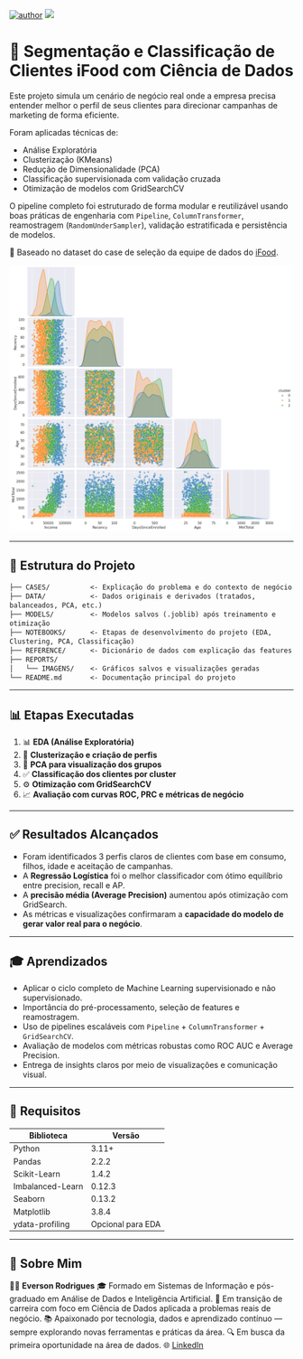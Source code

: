 [![author](https://img.shields.io/badge/Author-Everson&nbsp;Rodrigues-red.svg)](https://www.linkedin.com/in/eversonrodrigues10/)
[![](https://img.shields.io/badge/Python-3.11+-blue.svg)](https://www.python.org/)

# 🧠 Segmentação e Classificação de Clientes iFood com Ciência de Dados

Este projeto simula um cenário de negócio real onde a empresa precisa entender melhor o perfil de seus clientes para direcionar campanhas de marketing de forma eficiente.

Foram aplicadas técnicas de:

* Análise Exploratória
* Clusterização (KMeans)
* Redução de Dimensionalidade (PCA)
* Classificação supervisionada com validação cruzada
* Otimização de modelos com GridSearchCV

O pipeline completo foi estruturado de forma modular e reutilizável usando boas práticas de engenharia com `Pipeline`, `ColumnTransformer`, reamostragem (`RandomUnderSampler`), validação estratificada e persistência de modelos.

🔗 Baseado no dataset do case de seleção da equipe de dados do [iFood](https://github.com/ifood/ifood-data-business-analyst-test).

![pairplot](reports/images/pairplot.png)

---

## 📆 Estrutura do Projeto

```
├── CASES/          <- Explicação do problema e do contexto de negócio
├── DATA/           <- Dados originais e derivados (tratados, balanceados, PCA, etc.)
├── MODELS/         <- Modelos salvos (.joblib) após treinamento e otimização
├── NOTEBOOKS/      <- Etapas de desenvolvimento do projeto (EDA, Clustering, PCA, Classificação)
├── REFERENCE/      <- Dicionário de dados com explicação das features
├── REPORTS/
│   └── IMAGENS/    <- Gráficos salvos e visualizações geradas
└── README.md       <- Documentação principal do projeto
```

---

## 📊 Etapas Executadas

1. 📊 **EDA (Análise Exploratória)**
2. 🔀 **Clusterização e criação de perfis**
3. 🧠 **PCA para visualização dos grupos**
4. ✅ **Classificação dos clientes por cluster**
5. ⚙️ **Otimização com GridSearchCV**
6. 📈 **Avaliação com curvas ROC, PRC e métricas de negócio**

---

## ✅ Resultados Alcançados

* Foram identificados 3 perfis claros de clientes com base em consumo, filhos, idade e aceitação de campanhas.
* A **Regressão Logística** foi o melhor classificador com ótimo equilíbrio entre precision, recall e AP.
* A **precisão média (Average Precision)** aumentou após otimização com GridSearch.
* As métricas e visualizações confirmaram a **capacidade do modelo de gerar valor real para o negócio**.

---

## 🎓 Aprendizados

* Aplicar o ciclo completo de Machine Learning supervisionado e não supervisionado.
* Importância do pré-processamento, seleção de features e reamostragem.
* Uso de pipelines escaláveis com `Pipeline` + `ColumnTransformer` + `GridSearchCV`.
* Avaliação de modelos com métricas robustas como ROC AUC e Average Precision.
* Entrega de insights claros por meio de visualizações e comunicação visual.

---

## 📂 Requisitos

| Biblioteca       | Versão            |
| ---------------- | ----------------- |
| Python           | 3.11+             |
| Pandas           | 2.2.2             |
| Scikit-Learn     | 1.4.2             |
| Imbalanced-Learn | 0.12.3            |
| Seaborn          | 0.13.2            |
| Matplotlib       | 3.8.4             |
| ydata-profiling  | Opcional para EDA |

---

## 📢 Sobre Mim

👨‍💻 **Everson Rodrigues**
🎓 Formado em Sistemas de Informação e pós-graduado em Análise de Dados e Inteligência Artificial.
💼 Em transição de carreira com foco em Ciência de Dados aplicada a problemas reais de negócio.
📚 Apaixonado por tecnologia, dados e aprendizado contínuo — sempre explorando novas ferramentas e práticas da área. 
🔍 Em busca da primeira oportunidade na área de dados.
🌐 [LinkedIn](https://www.linkedin.com/in/eversonrodrigues10)

